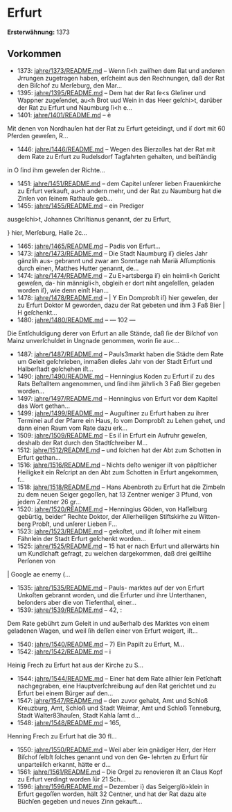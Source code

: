 # Erfurt

**Ersterwähnung:** 1373

## Vorkommen
- 1373: [jahre/1373/README.md](../jahre/1373/README.md) – Wenn ſi<h zwiſhen dem Rat und anderen Jrrungen
zugetragen haben, erſcheint aus den Rechnungen, daß der
Rat den Biſchof zu Merſeburg, den Mar...
- 1395: [jahre/1395/README.md](../jahre/1395/README.md) – Dem hat der Rat ſe<s Gleſiner und Wappner
zugeſendet, au<h Brot uud Wein in das Heer geſchi>t,
darüber der Rat zu Erfurt und Naumburg ſi<h e...
- 1401: [jahre/1401/README.md](../jahre/1401/README.md) – è

Mit denen von Nordhauſen hat der Rat zu Erfurt
geteidingt, und iſ dort mit 60 Pferden geweſen, R...
- 1446: [jahre/1446/README.md](../jahre/1446/README.md) – Wegen des Bierzolles hat der Rat mit dem Rate zu
Erfurt zu Rudelsdorf Tagfahrten gehalten, und beiſtändig


in O
ſind ihm geweſen der Richte...
- 1451: [jahre/1451/README.md](../jahre/1451/README.md) – dem Capitel unſerer lieben Frauenkirche
zu Erfurt verkauft, au<h andern mehr, und der Rat zu
Naumburg hat die Zinſen von ſeinem Rathauſe geb...
- 1455: [jahre/1455/README.md](../jahre/1455/README.md) – ein Prediger

ausgeſchi>t, Johannes Chriſtianus genannt, der zu Erfurt,

} hier, Merſeburg, Halle 2c...
- 1465: [jahre/1465/README.md](../jahre/1465/README.md) – Padis von
Erfurt...
- 1473: [jahre/1473/README.md](../jahre/1473/README.md) – Die Stadt Naumburg iſ} dieſes Jahr gänzlih aus-
gebrannt und zwar am Sonntage nah Mariä Aſſumptionis
durch einen, Matthes Hutter genannt, de...
- 1474: [jahre/1474/README.md](../jahre/1474/README.md) – Zu E>artsberga iſ} ein heimli<h Gericht geweſen, da-
hin männigli<h, obgleih er dort niht angeſeſſen, geladen
worden iſ}, wie denn einſt Han...
- 1478: [jahre/1478/README.md](../jahre/1478/README.md) – |
Y Ein Domprobſt iſ} hier geweſen, der zu Erfurt Doktor
M geworden, dazu der Rat gebeten und ihm 3 Faß Bier |
H geſchenkt...
- 1480: [jahre/1480/README.md](../jahre/1480/README.md) – — 102 —

Die Entſchuldigung derer von Erfurt an alle Stände,
daß ſie der Biſchof von Mainz unverſchuldet in Ungnade
genommen, worin ſie au<...
- 1487: [jahre/1487/README.md](../jahre/1487/README.md) – Pauls3markt haben die Städte dem Rate
um Geleit geſchrieben, inmaßen dieſes Jahr von der
Stadt Erfurt und Halberſtadt geſchehen iſt...
- 1490: [jahre/1490/README.md](../jahre/1490/README.md) – Henningius Koden zu Erfurt iſ zu des Rats
Beſtalltem angenommen, und ſind ihm jährli<h 3 Faß
Bier gegeben worden...
- 1497: [jahre/1497/README.md](../jahre/1497/README.md) – Henningius von Erfurt vor dem Kapitel das Wort
gethan...
- 1499: [jahre/1499/README.md](../jahre/1499/README.md) – Auguſtiner
zu Erfurt haben zu ihrer Terminei auf der Pfarre ein
Haus, ſo vom Domprobſt zu Lehen gehet, und dann
einen Raum vom Rate dazu erk...
- 1509: [jahre/1509/README.md](../jahre/1509/README.md) – Es iſ in Erfurt ein Aufruhr geweſen, deshalb der
Rat durch den Stadtſchreiber M...
- 1512: [jahre/1512/README.md](../jahre/1512/README.md) – und ſolchen hat der Abt zum Schotten in
Erfurt gethan...
- 1516: [jahre/1516/README.md](../jahre/1516/README.md) – Nichts deſto weniger iſt von päpſtlicher Heiligkeit ein
Reſcript an den Abt zum Schotten in Erfurt angekommen,
f...
- 1518: [jahre/1518/README.md](../jahre/1518/README.md) – Hans Abenbroth zu Erfurt hat die Zimbeln zu dem
neuen Seiger gegoſſen, hat 13 Zentner weniger 3 Pfund,
von jedem Zentner 26 gr...
- 1520: [jahre/1520/README.md](../jahre/1520/README.md) – Henningius Göden, von Haſſelburg gebürtig, beider“
Rechte Doktor, der Allerheiligen Stiftskirhe zu Witten-
berg Probſt, und unſerer Lieben F...
- 1523: [jahre/1523/README.md](../jahre/1523/README.md) – gekoſtet, und iſt ſolher mit einem Fähnlein
der Stadt Erfurt geſchenkt worden...
- 1525: [jahre/1525/README.md](../jahre/1525/README.md) – 15 hat er
nach Erfurt und allerwärts hin um Kundſchaft gefragt, zu
welchen dargekommen, daß drei geiſtlihe Perſonen von

|
Google ae enemy (...
- 1535: [jahre/1535/README.md](../jahre/1535/README.md) – Pauls-
marktes auf der von Erfurt Unkoſten gebrannt worden,
und die Erfurter und ihre Unterthanen, beſonders aber
die von Tiefenthal, einer...
- 1539: [jahre/1539/README.md](../jahre/1539/README.md) – 42, :

Dem Rate gebührt zum Geleit in und außerhalb des
Marktes von einem geladenen Wagen, und weil ſih deſſen
einer von Erfurt weigert, iſt...
- 1540: [jahre/1540/README.md](../jahre/1540/README.md) – 7) Ein Papiſt zu Erfurt, M...
- 1542: [jahre/1542/README.md](../jahre/1542/README.md) – i

Heinig Frech zu Erfurt hat aus der Kirche zu S...
- 1544: [jahre/1544/README.md](../jahre/1544/README.md) – Einer hat dem Rate allhier ſein Petſchaft nachgegraben,
eine Hauptverſchreibung auf den Rat gerichtet und zu
Erfurt bei einem Bürger auf den...
- 1547: [jahre/1547/README.md](../jahre/1547/README.md) – den zuvor gehabt, Amt und Schloß Kreuzburg, Amt,
Schloß und Stadt Weimar, Amt und Schloß Tenneburg,
Stadt Walter83hauſen, Stadt Kahla ſamt d...
- 1548: [jahre/1548/README.md](../jahre/1548/README.md) – 165,

Henning Frech zu Erfurt hat die 30 fl...
- 1550: [jahre/1550/README.md](../jahre/1550/README.md) – Weil aber ſein gnädiger Herr,
der Herr Biſchof ſelbſt ſolches genannt und von den Ge-
lehrten zu Erfurt für unparteiiſch erkannt, hätte er d...
- 1561: [jahre/1561/README.md](../jahre/1561/README.md) – Die Orgel zu renovieren iſt an Claus Kopf zu Erfurt
verdingt worden ſür 21 Sch...
- 1596: [jahre/1596/README.md](../jahre/1596/README.md) – Dezember i} das Seigerglö>klein
in Erfurt gegoſſen worden, hält 32 Centner, und hat der
Rat dazu alte Büchſen gegeben und neues Zinn gekauft...
